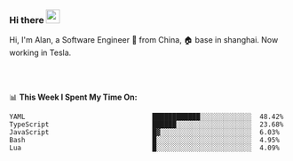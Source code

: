 ### Hi there <img src="https://media.giphy.com/media/hvRJCLFzcasrR4ia7z/giphy.gif" width="25px">

<!-- ![visitors](https://visitor-badge.glitch.me/badge?page_id=dislfyer.dislfyer) -->

Hi, I'm Alan, a Software Engineer 🚀 from China, 🏠 base in shanghai. Now working in Tesla.

<br/>
<br/>

📊 **This Week I Spent My Time On:**


<!--START_SECTION:waka-->

```text
YAML                                ████████████░░░░░░░░░░░░░  48.42%
TypeScript                          ██████░░░░░░░░░░░░░░░░░░░  23.68%
JavaScript                          █▓░░░░░░░░░░░░░░░░░░░░░░░  6.03%
Bash                                █░░░░░░░░░░░░░░░░░░░░░░░░  4.95%
Lua                                 █░░░░░░░░░░░░░░░░░░░░░░░░  4.09%
```

<!--END_SECTION:waka-->

<!--
**About Me:**
 -->
